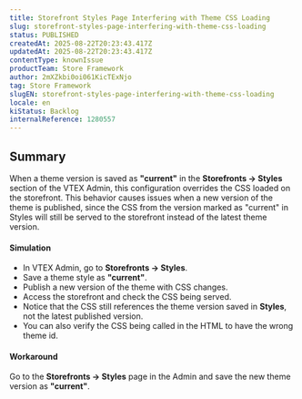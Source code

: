 ```yaml
---
title: Storefront Styles Page Interfering with Theme CSS Loading
slug: storefront-styles-page-interfering-with-theme-css-loading
status: PUBLISHED
createdAt: 2025-08-22T20:23:43.417Z
updatedAt: 2025-08-22T20:23:43.417Z
contentType: knownIssue
productTeam: Store Framework
author: 2mXZkbi0oi061KicTExNjo
tag: Store Framework
slugEN: storefront-styles-page-interfering-with-theme-css-loading
locale: en
kiStatus: Backlog
internalReference: 1280557
---
```


## Summary


When a theme version is saved as **"current"** in the **Storefronts → Styles** section of the VTEX Admin, this configuration overrides the CSS loaded on the storefront. This behavior causes issues when a new version of the theme is published, since the CSS from the version marked as "current" in Styles will still be served to the storefront instead of the latest theme version.


#### Simulation



- In VTEX Admin, go to **Storefronts → Styles**.
- Save a theme style as **"current"**.
- Publish a new version of the theme with CSS changes.
- Access the storefront and check the CSS being served.
- Notice that the CSS still references the theme version saved in **Styles**, not the latest published version.
- You can also verify the CSS being called in the HTML to have the wrong theme id.


#### Workaround


Go to the **Storefronts → Styles** page in the Admin and save the new theme version as **"current"**.



